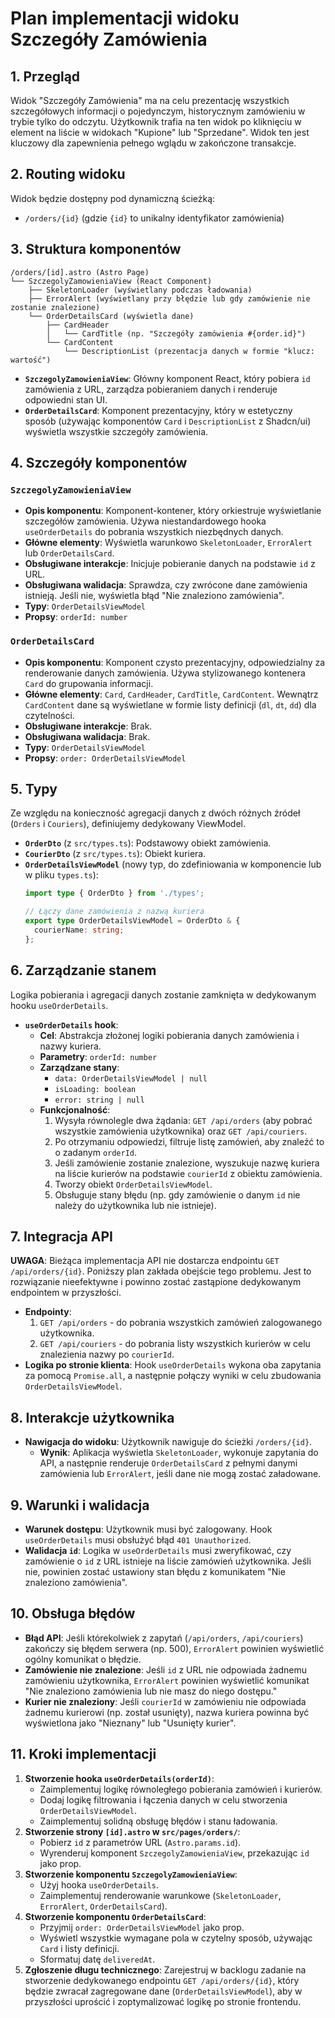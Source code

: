 # Plan implementacji widoku Szczegóły Zamówienia

## 1. Przegląd
Widok "Szczegóły Zamówienia" ma na celu prezentację wszystkich szczegółowych informacji o pojedynczym, historycznym zamówieniu w trybie tylko do odczytu. Użytkownik trafia na ten widok po kliknięciu w element na liście w widokach "Kupione" lub "Sprzedane". Widok ten jest kluczowy dla zapewnienia pełnego wglądu w zakończone transakcje.

## 2. Routing widoku
Widok będzie dostępny pod dynamiczną ścieżką:
- `/orders/{id}` (gdzie `{id}` to unikalny identyfikator zamówienia)

## 3. Struktura komponentów
```
/orders/[id].astro (Astro Page)
└── SzczegolyZamowieniaView (React Component)
    ├── SkeletonLoader (wyświetlany podczas ładowania)
    ├── ErrorAlert (wyświetlany przy błędzie lub gdy zamówienie nie zostanie znalezione)
    └── OrderDetailsCard (wyświetla dane)
        ├── CardHeader
        │   └── CardTitle (np. "Szczegóły zamówienia #{order.id}")
        └── CardContent
            └── DescriptionList (prezentacja danych w formie "klucz: wartość")
```
- **`SzczegolyZamowieniaView`**: Główny komponent React, który pobiera `id` zamówienia z URL, zarządza pobieraniem danych i renderuje odpowiedni stan UI.
- **`OrderDetailsCard`**: Komponent prezentacyjny, który w estetyczny sposób (używając komponentów `Card` i `DescriptionList` z Shadcn/ui) wyświetla wszystkie szczegóły zamówienia.

## 4. Szczegóły komponentów
### `SzczegolyZamowieniaView`
- **Opis komponentu**: Komponent-kontener, który orkiestruje wyświetlanie szczegółów zamówienia. Używa niestandardowego hooka `useOrderDetails` do pobrania wszystkich niezbędnych danych.
- **Główne elementy**: Wyświetla warunkowo `SkeletonLoader`, `ErrorAlert` lub `OrderDetailsCard`.
- **Obsługiwane interakcje**: Inicjuje pobieranie danych na podstawie `id` z URL.
- **Obsługiwana walidacja**: Sprawdza, czy zwrócone dane zamówienia istnieją. Jeśli nie, wyświetla błąd "Nie znaleziono zamówienia".
- **Typy**: `OrderDetailsViewModel`
- **Propsy**: `orderId: number`

### `OrderDetailsCard`
- **Opis komponentu**: Komponent czysto prezentacyjny, odpowiedzialny za renderowanie danych zamówienia. Używa stylizowanego kontenera `Card` do grupowania informacji.
- **Główne elementy**: `Card`, `CardHeader`, `CardTitle`, `CardContent`. Wewnątrz `CardContent` dane są wyświetlane w formie listy definicji (`dl`, `dt`, `dd`) dla czytelności.
- **Obsługiwane interakcje**: Brak.
- **Obsługiwana walidacja**: Brak.
- **Typy**: `OrderDetailsViewModel`
- **Propsy**: `order: OrderDetailsViewModel`

## 5. Typy
Ze względu na konieczność agregacji danych z dwóch różnych źródeł (`Orders` i `Couriers`), definiujemy dedykowany ViewModel.

- **`OrderDto`** (z `src/types.ts`): Podstawowy obiekt zamówienia.
- **`CourierDto`** (z `src/types.ts`): Obiekt kuriera.
- **`OrderDetailsViewModel`** (nowy typ, do zdefiniowania w komponencie lub w pliku `types.ts`):
    ```typescript
    import type { OrderDto } from './types';

    // Łączy dane zamówienia z nazwą kuriera
    export type OrderDetailsViewModel = OrderDto & {
      courierName: string;
    };
    ```

## 6. Zarządzanie stanem
Logika pobierania i agregacji danych zostanie zamknięta w dedykowanym hooku `useOrderDetails`.

- **`useOrderDetails` hook**:
    - **Cel**: Abstrakcja złożonej logiki pobierania danych zamówienia i nazwy kuriera.
    - **Parametry**: `orderId: number`
    - **Zarządzane stany**:
        - `data: OrderDetailsViewModel | null`
        - `isLoading: boolean`
        - `error: string | null`
    - **Funkcjonalność**:
        1.  Wysyła równolegle dwa żądania: `GET /api/orders` (aby pobrać wszystkie zamówienia użytkownika) oraz `GET /api/couriers`.
        2.  Po otrzymaniu odpowiedzi, filtruje listę zamówień, aby znaleźć to o zadanym `orderId`.
        3.  Jeśli zamówienie zostanie znalezione, wyszukuje nazwę kuriera na liście kurierów na podstawie `courierId` z obiektu zamówienia.
        4.  Tworzy obiekt `OrderDetailsViewModel`.
        5.  Obsługuje stany błędu (np. gdy zamówienie o danym `id` nie należy do użytkownika lub nie istnieje).

## 7. Integracja API
**UWAGA**: Bieżąca implementacja API nie dostarcza endpointu `GET /api/orders/{id}`. Poniższy plan zakłada obejście tego problemu. Jest to rozwiązanie nieefektywne i powinno zostać zastąpione dedykowanym endpointem w przyszłości.

- **Endpointy**:
    1.  `GET /api/orders` - do pobrania wszystkich zamówień zalogowanego użytkownika.
    2.  `GET /api/couriers` - do pobrania listy wszystkich kurierów w celu znalezienia nazwy po `courierId`.
- **Logika po stronie klienta**: Hook `useOrderDetails` wykona oba zapytania za pomocą `Promise.all`, a następnie połączy wyniki w celu zbudowania `OrderDetailsViewModel`.

## 8. Interakcje użytkownika
- **Nawigacja do widoku**: Użytkownik nawiguje do ścieżki `/orders/{id}`.
    - **Wynik**: Aplikacja wyświetla `SkeletonLoader`, wykonuje zapytania do API, a następnie renderuje `OrderDetailsCard` z pełnymi danymi zamówienia lub `ErrorAlert`, jeśli dane nie mogą zostać załadowane.

## 9. Warunki i walidacja
- **Warunek dostępu**: Użytkownik musi być zalogowany. Hook `useOrderDetails` musi obsłużyć błąd `401 Unauthorized`.
- **Walidacja `id`**: Logika w `useOrderDetails` musi zweryfikować, czy zamówienie o `id` z URL istnieje na liście zamówień użytkownika. Jeśli nie, powinien zostać ustawiony stan błędu z komunikatem "Nie znaleziono zamówienia".

## 10. Obsługa błędów
- **Błąd API**: Jeśli którekolwiek z zapytań (`/api/orders`, `/api/couriers`) zakończy się błędem serwera (np. 500), `ErrorAlert` powinien wyświetlić ogólny komunikat o błędzie.
- **Zamówienie nie znalezione**: Jeśli `id` z URL nie odpowiada żadnemu zamówieniu użytkownika, `ErrorAlert` powinien wyświetlić komunikat "Nie znaleziono zamówienia lub nie masz do niego dostępu."
- **Kurier nie znaleziony**: Jeśli `courierId` w zamówieniu nie odpowiada żadnemu kurierowi (np. został usunięty), nazwa kuriera powinna być wyświetlona jako "Nieznany" lub "Usunięty kurier".

## 11. Kroki implementacji
1.  **Stworzenie hooka `useOrderDetails(orderId)`**:
    - Zaimplementuj logikę równoległego pobierania zamówień i kurierów.
    - Dodaj logikę filtrowania i łączenia danych w celu stworzenia `OrderDetailsViewModel`.
    - Zaimplementuj solidną obsługę błędów i stanu ładowania.
2.  **Stworzenie strony `[id].astro` w `src/pages/orders/`**:
    - Pobierz `id` z parametrów URL (`Astro.params.id`).
    - Wyrenderuj komponent `SzczegolyZamowieniaView`, przekazując `id` jako prop.
3.  **Stworzenie komponentu `SzczegolyZamowieniaView`**:
    - Użyj hooka `useOrderDetails`.
    - Zaimplementuj renderowanie warunkowe (`SkeletonLoader`, `ErrorAlert`, `OrderDetailsCard`).
4.  **Stworzenie komponentu `OrderDetailsCard`**:
    - Przyjmij `order: OrderDetailsViewModel` jako prop.
    - Wyświetl wszystkie wymagane pola w czytelny sposób, używając `Card` i listy definicji.
    - Sformatuj datę `deliveredAt`.
5.  **Zgłoszenie długu technicznego**: Zarejestruj w backlogu zadanie na stworzenie dedykowanego endpointu `GET /api/orders/{id}`, który będzie zwracał zagregowane dane (`OrderDetailsViewModel`), aby w przyszłości uprościć i zoptymalizować logikę po stronie frontendu.
